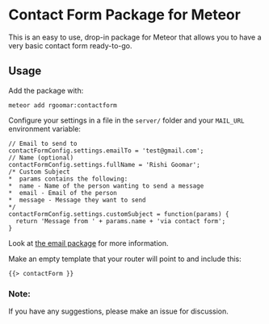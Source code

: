 # Contact Form Package for Meteor
This is an easy to use, drop-in package for Meteor that allows you to have a very basic contact form ready-to-go.

## Usage
Add the package with:  
```
meteor add rgoomar:contactform
```

Configure your settings in a file in the ```server/``` folder and your ```MAIL_URL``` environment variable:
```
// Email to send to
contactFormConfig.settings.emailTo = 'test@gmail.com';
// Name (optional)
contactFormConfig.settings.fullName = 'Rishi Goomar';
/* Custom Subject
*  params contains the following:
*  name - Name of the person wanting to send a message
*  email - Email of the person
*  message - Message they want to send
*/
contactFormConfig.settings.customSubject = function(params) {
  return 'Message from ' + params.name + 'via contact form';
}
```
Look at [the email package](http://docs.meteor.com/#email) for more information.

Make an empty template that your router will point to and include this:
```
{{> contactForm }}
```

### Note:
If you have any suggestions, please make an issue for discussion.
